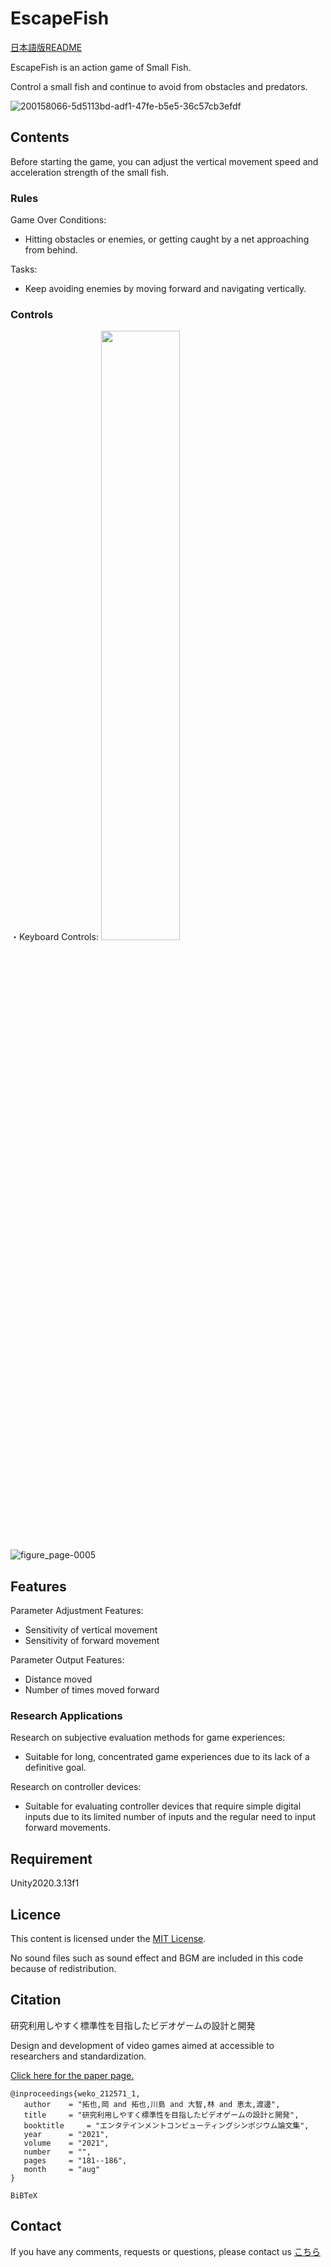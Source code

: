 # EscapeFish

[日本語版README](https://github.com/open-video-game-library/EscapeFish/blob/main/README.JP.md)

EscapeFish is an action game of Small Fish.

Control a small fish and continue to avoid from obstacles and predators.


![200158066-5d5113bd-adf1-47fe-b5e5-36c57cb3efdf](https://github.com/open-video-game-library/EscapeFish/assets/63552585/0f4f2a12-fb71-46d8-ac5d-51d8526c0e5a)


## Contents

Before starting the game, you can adjust the vertical movement speed and acceleration strength of the small fish.

### Rules

Game Over Conditions:
- Hitting obstacles or enemies, or getting caught by a net approaching from behind.

Tasks:
- Keep avoiding enemies by moving forward and navigating vertically.


### Controls

・Keyboard Controls:
<img src="{https://github.com/open-video-game-library/EscapeFish/assets/63552585/c431ce79-38a6-4fdb-b1d5-b03422a7810a}" width="50%" />
![figure_page-0005](https://github.com/open-video-game-library/EscapeFish/assets/63552585/c431ce79-38a6-4fdb-b1d5-b03422a7810a)


## Features

Parameter Adjustment Features:

- Sensitivity of vertical movement
- Sensitivity of forward movement

Parameter Output Features:

- Distance moved
- Number of times moved forward


### Research Applications

Research on subjective evaluation methods for game experiences:
- Suitable for long, concentrated game experiences due to its lack of a definitive goal.

Research on controller devices:
- Suitable for evaluating controller devices that require simple digital inputs due to its limited number of inputs and the regular need to input forward movements.


## Requirement

Unity2020.3.13f1


## Licence

This content is licensed under the [MIT License](https://github.com/open-video-game-library/EscapeFish/blob/main/LICENSE).

No sound files such as sound effect and BGM are included in this code because of redistribution.

## Citation

研究利用しやすく標準性を目指したビデオゲームの設計と開発

Design and development of video games aimed at accessible to researchers and standardization.

[Click here for the paper page.](http://id.nii.ac.jp/1001/00212465/)
 
```
@inproceedings{weko_212571_1,
   author	 = "拓也,岡 and 拓也,川島 and 大智,林 and 恵太,渡邊",
   title	 = "研究利用しやすく標準性を目指したビデオゲームの設計と開発",
   booktitle	 = "エンタテインメントコンピューティングシンポジウム論文集",
   year 	 = "2021",
   volume	 = "2021",
   number	 = "",
   pages	 = "181--186",
   month	 = "aug"
}
```
```
BiBTeX
```
 
## Contact

If you have any comments, requests or questions, please contact us [こちら](https://openvideogame.cc/contact)
